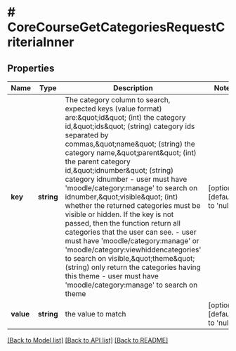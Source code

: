 # # CoreCourseGetCategoriesRequestCriteriaInner

## Properties

Name | Type | Description | Notes
------------ | ------------- | ------------- | -------------
**key** | **string** | The category column to search, expected keys (value format) are:\&quot;id\&quot; (int) the category id,\&quot;ids\&quot; (string) category ids separated by commas,\&quot;name\&quot; (string) the category name,\&quot;parent\&quot; (int) the parent category id,\&quot;idnumber\&quot; (string) category idnumber - user must have &#39;moodle/category:manage&#39; to search on idnumber,\&quot;visible\&quot; (int) whether the returned categories must be visible or hidden. If the key is not passed,                                              then the function return all categories that the user can see. - user must have &#39;moodle/category:manage&#39; or &#39;moodle/category:viewhiddencategories&#39; to search on visible,\&quot;theme\&quot; (string) only return the categories having this theme - user must have &#39;moodle/category:manage&#39; to search on theme | [optional] [default to 'null']
**value** | **string** | the value to match | [optional] [default to 'null']

[[Back to Model list]](../../README.md#models) [[Back to API list]](../../README.md#endpoints) [[Back to README]](../../README.md)
